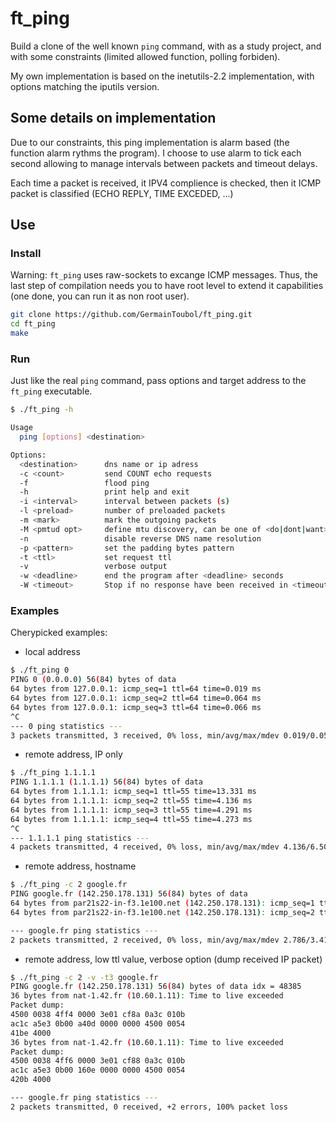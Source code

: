 # ft_ping

Build a clone of the well known `ping` command, with  as a study project, and with some constraints (limited allowed function, polling forbiden).

My own implementation is based on the inetutils-2.2 implementation, with options matching the iputils version. 

## Some details on implementation
Due to our constraints, this ping implementation is alarm based (the function alarm rythms the program). I choose to use alarm to tick each second allowing to manage intervals between packets and timeout delays.

Each time a packet is received, it IPV4 complience is checked, then it ICMP packet is classified (ECHO REPLY, TIME EXCEDED, ...)

## Use
### Install
Warning: `ft_ping` uses raw-sockets to excange ICMP messages. Thus, the last step of compilation needs you to have root level to extend it capabilities (one done, you can run it as non root user).

```bash
git clone https://github.com/GermainToubol/ft_ping.git
cd ft_ping
make
```

### Run
Just like the real `ping` command, pass options and target address to the `ft_ping` executable.
```bash
$ ./ft_ping -h

Usage
  ping [options] <destination>

Options:
  <destination>      dns name or ip adress
  -c <count>         send COUNT echo requests
  -f                 flood ping
  -h                 print help and exit
  -i <interval>      interval between packets (s)
  -l <preload>       number of preloaded packets
  -m <mark>          mark the outgoing packets
  -M <pmtud opt>     define mtu discovery, can be one of <do|dont|want>
  -n                 disable reverse DNS name resolution
  -p <pattern>       set the padding bytes pattern
  -t <ttl>           set request ttl
  -v                 verbose output
  -w <deadline>      end the program after <deadline> seconds
  -W <timeout>       Stop if no response have been received in <timeout> seconds
```

### Examples
Cherypicked examples:
 - local address
```bash
$ ./ft_ping 0
PING 0 (0.0.0.0) 56(84) bytes of data
64 bytes from 127.0.0.1: icmp_seq=1 ttl=64 time=0.019 ms
64 bytes from 127.0.0.1: icmp_seq=2 ttl=64 time=0.064 ms
64 bytes from 127.0.0.1: icmp_seq=3 ttl=64 time=0.066 ms
^C
--- 0 ping statistics ---
3 packets transmitted, 3 received, 0% loss, min/avg/max/mdev 0.019/0.050/0.066/0.022 ms
```

 - remote address, IP only
```bash
$ ./ft_ping 1.1.1.1
PING 1.1.1.1 (1.1.1.1) 56(84) bytes of data
64 bytes from 1.1.1.1: icmp_seq=1 ttl=55 time=13.331 ms
64 bytes from 1.1.1.1: icmp_seq=2 ttl=55 time=4.136 ms
64 bytes from 1.1.1.1: icmp_seq=3 ttl=55 time=4.291 ms
64 bytes from 1.1.1.1: icmp_seq=4 ttl=55 time=4.273 ms
^C
--- 1.1.1.1 ping statistics ---
4 packets transmitted, 4 received, 0% loss, min/avg/max/mdev 4.136/6.508/13.331/3.940 ms
```

 - remote address, hostname
```bash
$ ./ft_ping -c 2 google.fr
PING google.fr (142.250.178.131) 56(84) bytes of data
64 bytes from par21s22-in-f3.1e100.net (142.250.178.131): icmp_seq=1 ttl=115 time=2.786 ms
64 bytes from par21s22-in-f3.1e100.net (142.250.178.131): icmp_seq=2 ttl=115 time=4.049 ms

--- google.fr ping statistics ---
2 packets transmitted, 2 received, 0% loss, min/avg/max/mdev 2.786/3.418/4.049/0.632 ms
```

 - remote address, low ttl value, verbose option (dump received IP packet)
 ```bash
$ ./ft_ping -c 2 -v -t3 google.fr
PING google.fr (142.250.178.131) 56(84) bytes of data idx = 48385
36 bytes from nat-1.42.fr (10.60.1.11): Time to live exceeded
Packet dump:
 4500 0038 4ff4 0000 3e01 cf8a 0a3c 010b
 ac1c a5e3 0b00 a40d 0000 0000 4500 0054
 41be 4000
36 bytes from nat-1.42.fr (10.60.1.11): Time to live exceeded
Packet dump:
 4500 0038 4ff6 0000 3e01 cf88 0a3c 010b
 ac1c a5e3 0b00 160e 0000 0000 4500 0054
 420b 4000

--- google.fr ping statistics ---
2 packets transmitted, 0 received, +2 errors, 100% packet loss
```

